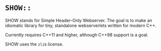 # `SHOW::`

SHOW stands for Simple Header-Only Webserver.  The goal is to make an idiomatic library for tiny, standalone webserverlets written for modern C++.

Currently requires C++11 and higher, although C++98 support is a goal.

SHOW uses the `zlib` license.